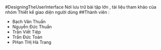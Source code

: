 #DesigningTheUserInterface
Nơi lưu trữ bài tập lớn , tài liệu tham khảo của nhóm Thiết kế giao diện người dùng
##Thành viên :
* Bạch Văn Thuần
* Nguyễn Đức Thuần
* Trần Viết Tiệp
* Trần Đức Toàn
* PHan THị Hà Trang
